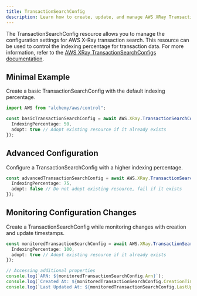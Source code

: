 ```yaml
---
title: TransactionSearchConfig
description: Learn how to create, update, and manage AWS XRay TransactionSearchConfigs using Alchemy Cloud Control.
---
```


The TransactionSearchConfig resource allows you to manage the configuration settings for AWS X-Ray transaction search. This resource can be used to control the indexing percentage for transaction data. For more information, refer to the [AWS XRay TransactionSearchConfigs documentation](https://docs.aws.amazon.com/xray/latest/userguide/).

## Minimal Example

Create a basic TransactionSearchConfig with the default indexing percentage.

```ts
import AWS from "alchemy/aws/control";

const basicTransactionSearchConfig = await AWS.XRay.TransactionSearchConfig("basic-config", {
  IndexingPercentage: 50,
  adopt: true // Adopt existing resource if it already exists
});
```

## Advanced Configuration

Configure a TransactionSearchConfig with a higher indexing percentage.

```ts
const advancedTransactionSearchConfig = await AWS.XRay.TransactionSearchConfig("advanced-config", {
  IndexingPercentage: 75,
  adopt: false // Do not adopt existing resource, fail if it exists
});
```

## Monitoring Configuration Changes

Create a TransactionSearchConfig while monitoring changes with creation and update timestamps.

```ts
const monitoredTransactionSearchConfig = await AWS.XRay.TransactionSearchConfig("monitored-config", {
  IndexingPercentage: 100,
  adopt: true // Adopt existing resource if it already exists
});

// Accessing additional properties
console.log(`ARN: ${monitoredTransactionSearchConfig.Arn}`);
console.log(`Created At: ${monitoredTransactionSearchConfig.CreationTime}`);
console.log(`Last Updated At: ${monitoredTransactionSearchConfig.LastUpdateTime}`);
```